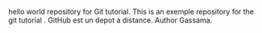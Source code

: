 hello world repository for Git tutorial.
This is an exemple repository for the git tutorial .
GitHub est un depot a distance.
Author Gassama.
